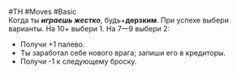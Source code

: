 #TH #Moves #Basic  
Когда ты ***играешь жестко***, будь+**дерзким**. При успехе выбери варианты. На 10+ выбери 1. На 7—9 выбери 2: 
- Получи +1 палево.
- Ты заработал себе нового врага; запиши его в кредиторы. 
- Получи -1 к следующему броску.